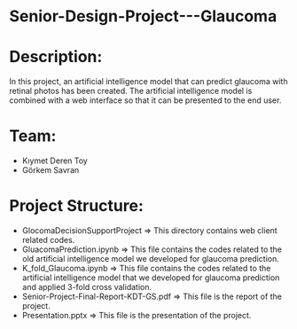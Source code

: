 # Senior-Design-Project---Glaucoma
# Description: 
In this project, an artificial intelligence model that can predict glaucoma with retinal photos has been created.
The artificial intelligence model is combined with a web interface so that it can be presented to the end user.

# Team: 
- Kıymet Deren Toy 
- Görkem Savran

# Project Structure: 
- GlocomaDecisionSupportProject => This directory contains web client related codes.
- GluacomaPrediction.ipynb => This file contains the codes related to the old artificial intelligence model we developed for glaucoma prediction.
- K_fold_Glaucoma.ipynb => This file contains the codes related to the artificial intelligence model that we developed for glaucoma prediction and applied 3-fold cross validation.
- Senior-Project-Final-Report-KDT-GS.pdf => This file is the report of the project.
- Presentation.pptx => This file is the presentation of the project.
